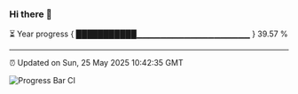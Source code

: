 ### Hi there 👋

⏳ Year progress { ███████████▁▁▁▁▁▁▁▁▁▁▁▁▁▁▁▁▁▁▁ } 39.57 %

---

⏰ Updated on Sun, 25 May 2025 10:42:35 GMT

![Progress Bar CI](https://github.com/IshwaranRudhara/GIT-ACTION/workflows/Progress%20Bar%20CI/badge.svg)
